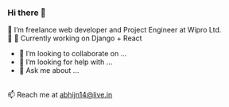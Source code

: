 ### Hi there 👋

<!--
**abhijn14/abhijn14** is a ✨ _special_ ✨ repository because its `README.md` (this file) appears on your GitHub profile.

Here are some ideas to get you started:
-->
🔭 I’m freelance web developer and Project Engineer at Wipro Ltd. <br>
:pencil: 🎱 Currently working on Django + React
- 👯 I’m looking to collaborate on ...
- 🤔 I’m looking for help with ...
- 💬 Ask me about ...
<br>
📫 Reach me at <a href="mailto: abhijn14@live.in">abhijn14@live.in</a>

